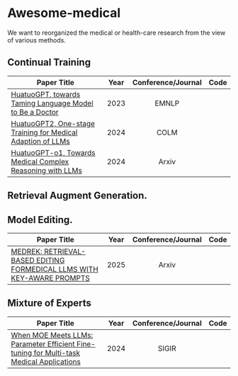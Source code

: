 # Awesome-medical

We want to reorganized the medical or health-care research from the view of various methods. 


## Continual Training

| **Paper Title** | **Year** | **Conference/Journal** | **Code** |
| --------------- | :----: | :----: | :----: |
| [HuatuoGPT, towards Taming Language Model to Be a Doctor](https://arxiv.org/abs/2305.15075) | 2023 |  EMNLP | |
| [HuatuoGPT2, One-stage Training for Medical Adaption of LLMs](https://arxiv.org/abs/2305.15075) | 2024 |  COLM | |
| [HuatuoGPT-o1, Towards Medical Complex Reasoning with LLMs](https://arxiv.org/abs/2412.18925) | 2024 |  Arxiv | |


## Retrieval Augment Generation. 

## Model Editing. 

| **Paper Title** | **Year** | **Conference/Journal** | **Code** |
| --------------- | :----: | :----: | :----: |
| [MEDREK: RETRIEVAL-BASED EDITING FORMEDICAL LLMS WITH KEY-AWARE PROMPTS](https://arxiv.org/pdf/2510.13500) | 2025 |  Arxiv | |

## Mixture of Experts

| **Paper Title** | **Year** | **Conference/Journal** | **Code** |
| --------------- | :----: | :----: | :----: |
| [When MOE Meets LLMs: Parameter Efficient Fine-tuning for Multi-task Medical Applications](https://arxiv.org/abs/2310.18339) | 2024 |  SIGIR | |
